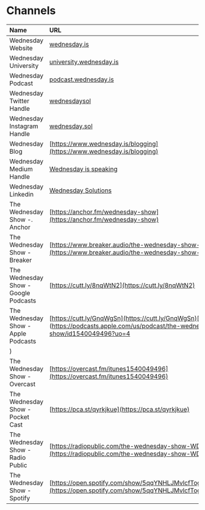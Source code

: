 # Channels

| Name | URL |
| :--- | :--- |
| Wednesday Website | [wednesday.is](https://wednesday.is) |
| Wednesday University | [university.wednesday.is](https://university.wednesday.is) |
| Wednesday Podcast | [podcast.wednesday.is](%20https://podcast.wednesday.is) |
| Wednesday Twitter Handle | [wednesdaysol](https://twitter.com/wednesdaysol) |
| Wednesday Instagram Handle | [wednesday.sol](https://www.instagram.com/wednesday.sol/) |
| Wednesday Blog | [https://www.wednesday.is/blogging](https://www.wednesday.is/blogging) |
| Wednesday Medium Handle | [Wednesday is speaking](https://medium.com/wednesday-is-speaking) |
| Wednesday Linkedin | [Wednesday Solutions](https://www.linkedin.com/company/wednesday-solutions) |
| The Wednesday Show -. Anchor | [https://anchor.fm/wednesday-show](https://anchor.fm/wednesday-show) |
| The Wednesday Show - Breaker | [https://www.breaker.audio/the-wednesday-show-2](https://www.breaker.audio/the-wednesday-show-2) |
| The Wednesday Show - Google Podcasts | [https://cutt.ly/8nqWtN2](https://cutt.ly/8nqWtN2) |
| The Wednesday Show - Apple Podcasts | [https://cutt.ly/GnqWgSn](https://cutt.ly/GnqWgSn)[ ](https://podcasts.apple.com/us/podcast/the-wednesday-show/id1540049496?uo=4
) |
| The Wednesday Show - Overcast | [https://overcast.fm/itunes1540049496](https://overcast.fm/itunes1540049496) |
| The Wednesday Show - Pocket Cast | [https://pca.st/qyrkjkue](https://pca.st/qyrkjkue) |
| The Wednesday Show - Radio Public | [https://radiopublic.com/the-wednesday-show-WDEPJw](https://radiopublic.com/the-wednesday-show-WDEPJw) |
| The Wednesday Show - Spotify | [https://open.spotify.com/show/5qqYNHLJMvlcfTogs7kGSA](https://open.spotify.com/show/5qqYNHLJMvlcfTogs7kGSA) |



